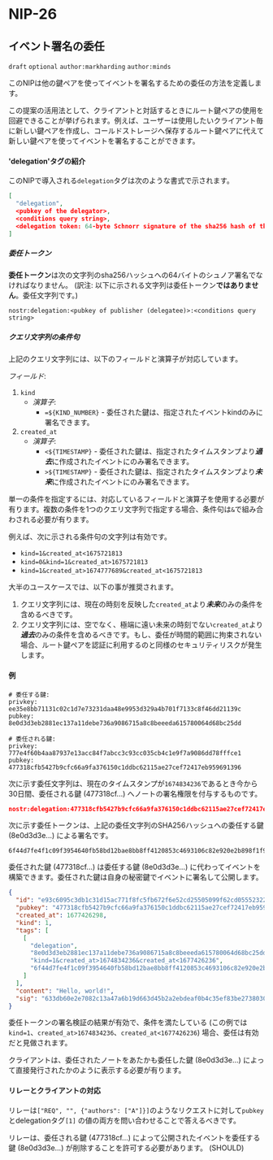 NIP-26
=======

イベント署名の委任
-----

`draft` `optional` `author:markharding` `author:minds`

このNIPは他の鍵ペアを使ってイベントを署名するための委任の方法を定義します。

この提案の活用法として、クライアントと対話するときにルート鍵ペアの使用を回避できることが挙げられます。例えば、ユーザーは使用したいクライアント毎に新しい鍵ペアを作成し、コールドストレージへ保存するルート鍵ペアに代えて新しい鍵ペアを使ってイベントを署名することができます。

#### 'delegation'タグの紹介

このNIPで導入される`delegation`タグは次のような書式で示されます。

```json
[
  "delegation",
  <pubkey of the delegator>,
  <conditions query string>,
  <delegation token: 64-byte Schnorr signature of the sha256 hash of the delegation string>
]
```

##### 委任トークン

**委任トークン**は次の文字列のsha256ハッシュへの64バイトのシュノア署名でなければなりません。 (訳注: 以下に示される文字列は委任トークン**ではありません**。委任文字列です。)

```
nostr:delegation:<pubkey of publisher (delegatee)>:<conditions query string>
```

##### クエリ文字列の条件句

上記のクエリ文字列には、以下のフィールドと演算子が対応しています。

*フィールド*:
1. `kind`
   -  *演算子*:
      -  `=${KIND_NUMBER}` - 委任された鍵は、指定されたイベントkindのみに署名できます。
2. `created_at`
   -  *演算子*:
      -  `<${TIMESTAMP}` - 委任された鍵は、指定されたタイムスタンプより***過去***に作成されたイベントにのみ署名できます。
      -  `>${TIMESTAMP}` - 委任された鍵は、指定されたタイムスタンプより***未来***に作成されたイベントにのみ署名できます。

単一の条件を指定するには、対応しているフィールドと演算子を使用する必要が有ります。複数の条件を1つのクエリ文字列で指定する場合、条件句は`&`で組み合わされる必要が有ります。

例えば、次に示される条件句の文字列は有効です。

- `kind=1&created_at<1675721813`
- `kind=0&kind=1&created_at>1675721813`
- `kind=1&created_at>1674777689&created_at<1675721813`

大半のユースケースでは、以下の事が推奨されます。
1. クエリ文字列には、現在の時刻を反映した`created_at`より***未来***のみの条件を含めるべきです。
2. クエリ文字列には、空でなく、極端に遠い未来の時刻でない`created_at`より***過去***のみの条件を含めるべきです。もし、委任が時間的範囲に拘束されない場合、ルート鍵ペアを認証に利用するのと同様のセキュリティリスクが発生します。

#### 例

```
# 委任する鍵:
privkey: ee35e8bb71131c02c1d7e73231daa48e9953d329a4b701f7133c8f46dd21139c
pubkey:  8e0d3d3eb2881ec137a11debe736a9086715a8c8beeeda615780064d68bc25dd

# 委任される鍵:
privkey: 777e4f60b4aa87937e13acc84f7abcc3c93cc035cb4c1e9f7a9086dd78fffce1
pubkey:  477318cfb5427b9cfc66a9fa376150c1ddbc62115ae27cef72417eb959691396
```

次に示す委任文字列は、現在のタイムスタンプが`1674834236`であるとき今から30日間、委任される鍵 (477318cf...) へノートの署名権限を付与するものです。
```json
nostr:delegation:477318cfb5427b9cfc66a9fa376150c1ddbc62115ae27cef72417eb959691396:kind=1&created_at>1674834236&created_at<1677426236
```

次に示す委任トークンは、上記の委任文字列のSHA256ハッシュへの委任する鍵 (8e0d3d3e...) による署名です。
```
6f44d7fe4f1c09f3954640fb58bd12bae8bb8ff4120853c4693106c82e920e2b898f1f9ba9bd65449a987c39c0423426ab7b53910c0c6abfb41b30bc16e5f524
```

委任された鍵 (477318cf...) は委任する鍵 (8e0d3d3e...) に代わってイベントを構築できます。委任された鍵は自身の秘密鍵でイベントに署名して公開します。
```json
{
  "id": "e93c6095c3db1c31d15ac771f8fc5fb672f6e52cd25505099f62cd055523224f",
  "pubkey": "477318cfb5427b9cfc66a9fa376150c1ddbc62115ae27cef72417eb959691396",
  "created_at": 1677426298,
  "kind": 1,
  "tags": [
    [
      "delegation",
      "8e0d3d3eb2881ec137a11debe736a9086715a8c8beeeda615780064d68bc25dd",
      "kind=1&created_at>1674834236&created_at<1677426236",
      "6f44d7fe4f1c09f3954640fb58bd12bae8bb8ff4120853c4693106c82e920e2b898f1f9ba9bd65449a987c39c0423426ab7b53910c0c6abfb41b30bc16e5f524"
    ]
  ],
  "content": "Hello, world!",
  "sig": "633db60e2e7082c13a47a6b19d663d45b2a2ebdeaf0b4c35ef83be2738030c54fc7fd56d139652937cdca875ee61b51904a1d0d0588a6acd6168d7be2909d693"
}
```

委任トークンの署名検証の結果が有効で、条件を満たしている (この例では`kind=1`、`created_at>1674834236`、`created_at<1677426236`) 場合、委任は有効だと見做されます。

クライアントは、委任されたノートをあたかも委任した鍵 (8e0d3d3e...) によって直接発行されたかのように表示する必要が有ります。


#### リレーとクライアントの対応

リレーは`["REQ", "", {"authors": ["A"]}]`のようなリクエストに対して`pubkey`とdelegationタグ`[1]` の値の両方を問い合わせることで答えるべきです。

リレーは、委任される鍵 (477318cf...) によって公開されたイベントを委任する鍵 (8e0d3d3e...) が削除することを許可する必要があります。 (SHOULD)
